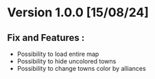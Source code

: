 # Version 1.0.0 [15/08/24]
## Fix and Features :
* Possibility to load entire map
* Possibility to hide uncolored towns
* Possibility to change towns color by alliances 
